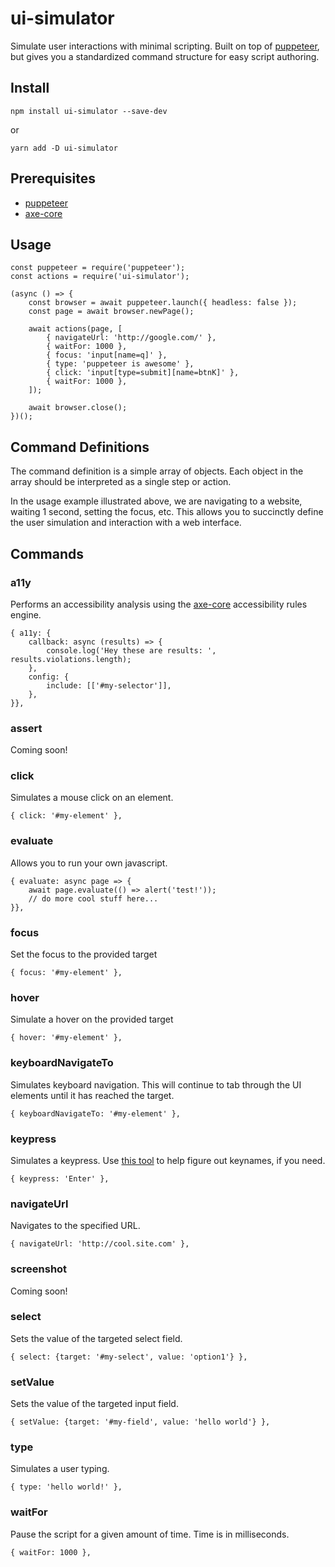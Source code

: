 # ui-simulator
Simulate user interactions with minimal scripting. Built on top of [puppeteer](https://github.com/puppeteer/puppeteer), but gives you a standardized command structure for easy script authoring.

## Install
`npm install ui-simulator --save-dev` 

or 

`yarn add -D ui-simulator`

## Prerequisites
* [puppeteer](https://www.npmjs.com/package/puppeteer)
* [axe-core](https://www.npmjs.com/package/axe-core)

## Usage
```
const puppeteer = require('puppeteer');
const actions = require('ui-simulator');

(async () => {
	const browser = await puppeteer.launch({ headless: false });
	const page = await browser.newPage();

	await actions(page, [
		{ navigateUrl: 'http://google.com/' },
		{ waitFor: 1000 },
		{ focus: 'input[name=q]' },
		{ type: 'puppeteer is awesome' },
		{ click: 'input[type=submit][name=btnK]' },
		{ waitFor: 1000 },
	]);

	await browser.close();
})();
```

## Command Definitions
The command definition is a simple array of objects. Each object in the array should be interpreted as a single step or action.

In the usage example illustrated above, we are navigating to a website, waiting 1 second, setting the focus, etc. This allows you to succinctly define the user simulation and interaction with a web interface.

## Commands

### a11y
Performs an accessibility analysis using the [axe-core](https://github.com/dequelabs/axe-core) accessibility rules engine.
```
{ a11y: {
	callback: async (results) => {
		console.log('Hey these are results: ', results.violations.length);
	},
	config: {
		include: [['#my-selector']],
	},
}},
```

### assert
Coming soon!

### click
Simulates a mouse click on an element.
```
{ click: '#my-element' },
```

### evaluate
Allows you to run your own javascript.
```
{ evaluate: async page => {
	await page.evaluate(() => alert('test!'));
	// do more cool stuff here...
}},
```

### focus
Set the focus to the provided target

```
{ focus: '#my-element' },
```

### hover
Simulate a hover on the provided target

```
{ hover: '#my-element' },
```

### keyboardNavigateTo
Simulates keyboard navigation. This will continue to tab through the UI elements until it has reached the target.

```
{ keyboardNavigateTo: '#my-element' },
```

### keypress
Simulates a keypress. Use [this tool](https://w3c.github.io/uievents/tools/key-event-viewer) to help figure out keynames, if you need.

```
{ keypress: 'Enter' },
```

### navigateUrl
Navigates to the specified URL.

```
{ navigateUrl: 'http://cool.site.com' },
```

### screenshot
Coming soon!
<!-- Captures a screenshot of the current page state.

Provide the puppeteer options object as the value.

```
{ screenshot: {} },
``` -->
### select
Sets the value of the targeted select field.

```
{ select: {target: '#my-select', value: 'option1'} },
```

### setValue
Sets the value of the targeted input field.

```
{ setValue: {target: '#my-field', value: 'hello world'} },
```

### type
Simulates a user typing.

```
{ type: 'hello world!' },
```

### waitFor
Pause the script for a given amount of time. Time is in milliseconds.

```
{ waitFor: 1000 },
```